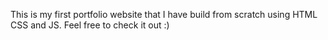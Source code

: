 This is  my first portfolio website that I have build from scratch using HTML CSS and JS. Feel free to check it out :)
